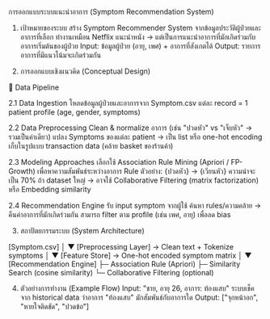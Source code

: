 การออกแบบระบบแนะนำอาการ (Symptom Recommendation System)

1. เป้าหมายของระบบ
สร้าง Symptom Recommender System จากข้อมูลประวัติผู้ป่วยและอาการที่เลือก
ทำงานเหมือน Netflix แนะนำหนัง → แต่เป็นการแนะนำอาการที่มักเกิดร่วมกับอาการเริ่มต้นของผู้ป่วย
Input: ข้อมูลผู้ป่วย (อายุ, เพศ) + อาการที่สังเกตได้
Output: รายการอาการที่มีแนวโน้มจะเกิดร่วมกัน


2. การออกแบบเชิงแนวคิด (Conceptual Design)

🔹 Data Pipeline

2.1 Data Ingestion
โหลดข้อมูลผู้ป่วยและอาการจาก Symptom.csv
แต่ละ record = 1 patient profile (age, gender, symptoms)

2.2 Data Preprocessing
Clean & normalize อาการ (เช่น "ปวดหัว" vs "เจ็บหัว" → รวมเป็นค่าเดียว)
แปลง Symptoms ของแต่ละ patient → เป็น list หรือ one-hot encoding
เก็บในรูปแบบ transaction data (คล้าย basket ของร้านค้า)

2.3 Modeling Approaches
เลือกใช้ Association Rule Mining (Apriori / FP-Growth) เพื่อหาความสัมพันธ์ระหว่างอาการ
Rule ตัวอย่าง: {ปวดหัว} → {เวียนหัว} ความน่าจะเป็น 70%
ถ้า dataset ใหญ่ → อาจใช้ Collaborative Filtering (matrix factorization) หรือ Embedding similarity

2.4 Recommendation Engine
รับ input symptom จากผู้ใช้
ค้นหา rules/ความคล้าย → คืนค่าอาการที่มักเกิดร่วมกัน
สามารถ filter ตาม profile (เช่น เพศ, อายุ) เพื่อลด bias


3. สถาปัตยกรรมระบบ (System Architecture)
   
[Symptom.csv] 
      │
      ▼
[Preprocessing Layer] → Clean text + Tokenize symptoms
      │
      ▼
[Feature Store] → One-hot encoded symptom matrix
      │
      ▼
[Recommendation Engine]
   ├─ Association Rule (Apriori)
   ├─ Similarity Search (cosine similarity)
   └─ Collaborative Filtering (optional)


4. ตัวอย่างการทำงาน (Example Flow)
Input: "ชาย, อายุ 26, อาการ: ท้องแสบ"
ระบบเช็คจาก historical data ว่าอาการ "ท้องแสบ" มักสัมพันธ์กับอาการใด
Output: ["จุกหน้าอก", "หายใจติดขัด", "ปวดข้อ"]

